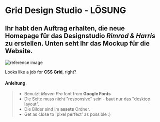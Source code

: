 # Grid Design Studio - LÖSUNG

Ihr habt den Auftrag erhalten, die neue Homepage für das Designstudio _Rimrod & Harris_ zu erstellen. Unten seht Ihr das Mockup für die Website. 
-
![reference image](assets/reference-image.png)

Looks like a job for **CSS Grid**, right?

#### Anleitung

> - Benutzt _Maven Pro_ font from **Google Fonts**
> - Die Seite muss nicht "responsive" sein - baut nur das "desktop layout".
> - Die Bilder sind im **assets** Ordner.
> - Get as close to 'pixel perfect' as possible :)
